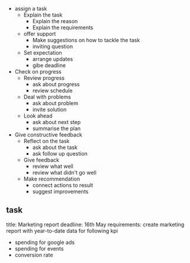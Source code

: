 - assign a task
    - Explain the task
        - Explain the reason
        - Explain the requirements
    - offer support
        - Make suggestions on how to tackle the task
        - inviting question
    - Set expectation 
        - arrange updates
        - gibe deadline
- Check on progress
    - Review progress
      - ask about progress
      - review schedule  
    - Deal with problems
        - ask about problem
        - invite solution
    - Look ahead
        - ask about next step
        - summarise the plan
- Give constructive feedback
    - Reflect on the task
        - ask about the task
        - ask follow up question
    - Give feedback
        - review what well
        - review what didn't go well
    - Make recommendation
        - connect actions to result
        - suggest improvements


## task
title: Marketing report
deadline: 16th May
requirements: create marketing report with year-to-date data for following kpi
- spending for google ads
- spending for events
- conversion rate
